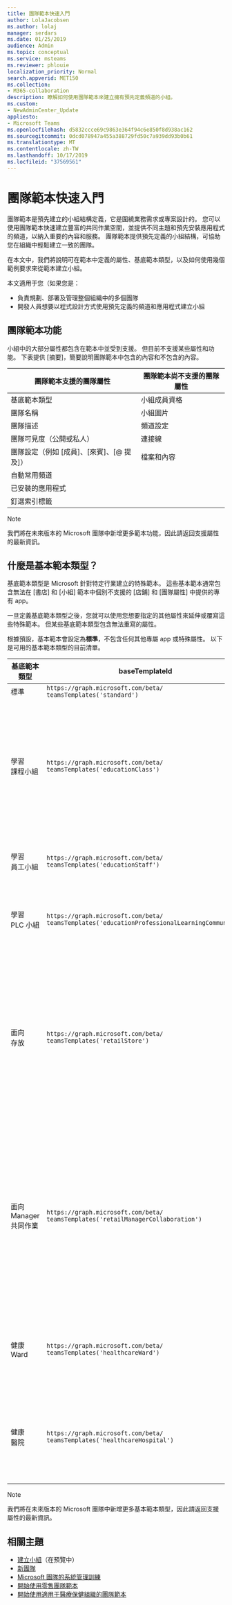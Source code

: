 ```yaml
---
title: 團隊範本快速入門
author: LolaJacobsen
ms.author: lolaj
manager: serdars
ms.date: 01/25/2019
audience: Admin
ms.topic: conceptual
ms.service: msteams
ms.reviewer: phlouie
localization_priority: Normal
search.appverid: MET150
ms.collection:
- M365-collaboration
description: 瞭解如何使用團隊範本來建立擁有預先定義頻道的小組。
ms.custom:
- NewAdminCenter_Update
appliesto:
- Microsoft Teams
ms.openlocfilehash: d5832ccce69c9863e364f94c6e850f8d938ac162
ms.sourcegitcommit: 0dcd078947a455a388729fd50c7a939dd93b0b61
ms.translationtype: MT
ms.contentlocale: zh-TW
ms.lasthandoff: 10/17/2019
ms.locfileid: "37569561"
---
```

# <a name="get-started-with-teams-templates"></a>團隊範本快速入門 

團隊範本是預先建立的小組結構定義，它是圍繞業務需求或專案設計的。 您可以使用團隊範本快速建立豐富的共同作業空間，並提供不同主題和預先安裝應用程式的頻道，以納入重要的內容和服務。 團隊範本提供預先定義的小組結構，可協助您在組織中輕鬆建立一致的團隊。 

在本文中，我們將說明可在範本中定義的屬性、基底範本類型，以及如何使用幾個範例要求來從範本建立小組。
 
本文適用于您（如果您是：

- 負責規劃、部署及管理整個組織中的多個團隊<br>
- 開發人員想要以程式設計方式使用預先定義的頻道和應用程式建立小組 

## <a name="teams-template-capabilities"></a>團隊範本功能

小組中的大部分屬性都包含在範本中並受到支援。 但目前不支援某些屬性和功能。 下表提供 [摘要]，簡要說明團隊範本中包含的內容和不包含的內容。

| **團隊範本支援的團隊屬性** | **團隊範本尚不支援的團隊屬性** |
| ------------------------------------------------ | -------------------------------------------------------- |
| 基底範本類型 | 小組成員資格 |
| 團隊名稱 | 小組圖片 |
| 團隊描述 | 頻道設定 |
| 團隊可見度（公開或私人） | 連接線 |
| 團隊設定（例如 [成員]、[來賓]、[@ 提及]） | 檔案和內容 |
| 自動常用頻道 | |
| 已安裝的應用程式 | |
| 釘選索引標籤 | | 

> [!NOTE]
> 我們將在未來版本的 Microsoft 團隊中新增更多範本功能，因此請返回支援屬性的最新資訊。

## <a name="what-are-base-template-types"></a>什麼是基本範本類型？

基底範本類型是 Microsoft 針對特定行業建立的特殊範本。 這些基本範本通常包含無法在 [書店] 和 [小組] 範本中個別不支援的 [店鋪] 和 [團隊屬性] 中提供的專有 app。

一旦定義基底範本類型之後，您就可以使用您想要指定的其他屬性來延伸或覆寫這些特殊範本。 但某些基底範本類型包含無法重寫的屬性。 

根據預設，基本範本會設定為**標準**，不包含任何其他專屬 app 或特殊屬性。 以下是可用的基本範本類型的目前清單。

| 基底範本類型 | baseTemplateId | 此基礎範本隨附的屬性 |
| ------------------ | -------------- | ----------------------------------------------------- |
| 標準 | `https://graph.microsoft.com/beta/`<br>`teamsTemplates('standard')` | 沒有其他 app 和屬性 |
| 學習<br>課程小組 | `https://graph.microsoft.com/beta/`<br>`teamsTemplates('educationClass')` | 應用<ul><li>OneNote 課程筆記本（已固定至 **[一般**] 索引標籤） </li><li>作業應用程式（釘選到 [**一般**] 索引標籤）</li></ul> 團隊屬性：<ul><li>團隊可見度設定為**HiddenMembership** （不能重寫）</li></ul> |
| 學習<br>員工小組 | `https://graph.microsoft.com/beta/`<br>`teamsTemplates('educationStaff')` | 應用<ul><li>OneNote 教職員筆記本（已固定至 **[一般**] 索引標籤）</li></ul> |
|學習<br>PLC 小組 |`https://graph.microsoft.com/beta/`<br>`teamsTemplates('educationProfessionalLearningCommunity')` | 應用<ul><li>OneNote PLC 筆記本（已固定至 **[一般**] 索引標籤）</ul></li>|
| 面向<br>存放 | `https://graph.microsoft.com/beta/`<br>`teamsTemplates('retailStore')` | 管道<ul><li>倒班切換</li><li>教學</li></ul>團隊屬性<ul><li>將團隊可見度設定為 Public</li></ul>成員許可權<ul><li>避免成員建立、更新或移除頻道</li><li>防止成員新增或移除應用程式</li><li>防止成員建立、更新或移除連接器</li></ul> |
| 面向<br>Manager 共同作業 | `https://graph.microsoft.com/beta/`<br>`teamsTemplates('retailManagerCollaboration')` | 管道<ul><li>倒班切換</li><li>教學</li></ul>團隊屬性：<ul><li>[團隊可見度] 設定為 [私人]</li></ul>成員許可權：<ul><li>避免成員建立、更新或移除頻道</li><li>防止成員新增或移除應用程式</li><li>防止成員建立、更新或移除連接器</li></ul>|
| 健康<br>Ward |`https://graph.microsoft.com/beta/`<br>`teamsTemplates('healthcareWard')` |管道 <ul><li>公告\*</li><li>Huddles\*</li><li>輪</li><li>人員\*</li><li>訓練\*</li></ul>\*自動將通道 |
|健康<br>醫院 | `https://graph.microsoft.com/beta/`<br>`teamsTemplates('healthcareHospital')` |管道<ul><li>公告\*</li><li>從屬\*</li><li>Custodial</li><li>人力資源</li></li><li>藥房</li></ul>\*自動將通道|
|||

> [!NOTE]
> 我們將在未來版本的 Microsoft 團隊中新增更多基本範本類型，因此請返回支援屬性的最新資訊。


## <a name="related-topics"></a>相關主題

- [建立小組](https://docs.microsoft.com/graph/api/team-post?view=graph-rest-beta)（在預覽中）
- [新團隊](https://docs.microsoft.com/powershell/module/teams/New-Team?view=teams-ps)
- [Microsoft 團隊的系統管理訓練](itadmin-readiness.md)
- [開始使用零售團隊範本](get-started-with-retail-teams-templates.md)
- [開始使用適用于醫療保健組織的團隊範本](expand-teams-across-your-org/healthcare/healthcare-templates.md)

